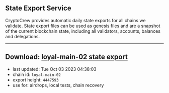 ## State Export Service
CryptoCrew provides automatic daily state exports for all chains we validate. State export files can be used as genesis files and are a snapshot of the current blockchain state, including all validators, accounts, balances and delegations.

---
**Download: [loyal-main-02 state export](https://dl.ccvalidators.com/SERVICE/loyal/loyal-main-02_export_4447593.json)**
---

- last updated: Tue Oct 03 2023 04:38:03
- chain id: `loyal-main-02`
- export height: `4447593`
- use for: airdrops, local tests, chain recovery
